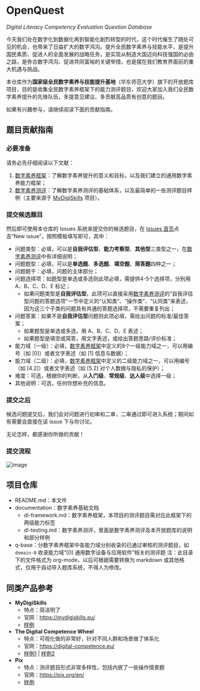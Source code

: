 # OpenQuest
*Digital Literacy Competency Evaluation Question Database*

今天我们处在数字化到数据化再到智能化剧烈转型的时代，这个时代催生了随处可见的机会，也带来了日益扩大的数字鸿沟。提升全民数字素养与技能水平，是提升国民素质、促进人的全面发展的战略任务，是实现从制造大国迈向科技强国的必由之路，是弥合数字鸿沟、促进共同富裕的关键举措，也是摆在我们教育界面前的重大机遇与挑战。

本仓库作为**国家级全民数字素养与技能提升基地**（华东师范大学）旗下的开放题库项目，目的是收集全民数字素养框架下的能力测评题目，欢迎大家加入我们全民数字素养提升的先锋队伍，多提意见建议、多贡献高品质有创意的题目。

如果有兴趣参与，请继续阅读下面的贡献指南。

## 题目贡献指南

### 必要准备

请务必先仔细阅读以下文献：
1. [数字素养框架](documentation/dl-framework.pdf)：了解数字素养提升的意义和目标，以及我们建立的通用数字素养能力框架；
2. [数字素养测评](documentation/dl-testing.pdf)：了解数字素养测评的基础体系，以及最简单的一些测评题目样例（主要来源于 [MyDigiSkills](https://mydigiskills.eu/) 项目）。

### 提交候选题目

然后即可使用本仓库的 Issues 系统来提交你的候选题目，在 [Issues 首页](issues)点击“New issue”，按照模板填写即可，其中：
- 问题类型：必填，可以是**自我评估型**、**能力考察型**、**其他型**三类型之一，在[数字素养测评](documentation/dl-testing.pdf)中有详细说明；
- 问题题型：必填，可以是**单选题**、**多选题**、**填空题**、**简答题**四种之一；
- 问题题干：必填，问题的主体部分；
- 问题选择项：如题型是单选或多选则此项必填，需提供4-5个选择项，分别用 A、B、C、D、E 标记；
  - 如果问题类型是**自我评估型**，此项可以直接采用[数字素养测评](documentation/dl-testing.pdf)的“自我评估型问题的答题选项”一节中定义的“认知类”、“操作类”、“认同类”来表述，因为这三个子类的问题具有共通的答题选择项，不需要重复列出；
- 问题答案：如果不是**自我评估型**问题则此项必填，需给出问题的标准/最佳答案；
  - 如果题型是单选或多选，用 A、B、C、D、E 表述；
  - 如果题型是填空或简答，用文字表述，或给出答题思路/评价标准；
- 能力域（一级）：必填，[数字素养框架](documentation/dl-framework.pdf)中定义的8个一级能力域之一，可以用编号（如 [0]）或者文字表述（如 [1] 信息与数据）；
- 能力域（二级）：必填，[数字素养框架](documentation/dl-framework.pdf)中定义的二级能力域之一，可以用编号（如 [4.2]）或者文字表述（如 [5.2] 对个人数据与隐私的保护）；
- 难度：可选，根据你的判断，从**入门级**、**常规级**、**达人级**中选择一级；
- 其他说明：可选，任何你想补充的信息。

### 提交之后

候选问题提交后，我们会对问题进行初审和二审，二审通过即可进入系统；期间如有需要会直接在该 issue 下与你讨论。

无论怎样，都感谢你所做的贡献！

### 提交流程
![image](https://github.com/ECNU/OpenQuest/assets/31360564/07f5e094-aea0-4d1a-9203-86eaa77c86a7)


## 项目仓库
- README.md：本文件
- documentation：数字素养基础文档
  - dl-framework.md：数字素养框架，本项目的测评题目需对应此框架下的两级能力标签
  - dl-testing.md：数字素养测评，里面是数字素养测评及本开放题库的说明和部分样例
- q-base：分数字素养框架中各能力域分别收录的已通过审核的测评题目，如 `domain-0` 收录能力域“[0] 通用数字设备与应用软件”相关的测评题
  注：此目录下的文件格式为 org-mode，以后可根据需要转换为 markdown 或其他格式，仅用于自动导入题库系统，不得人为修改。

## 同类产品参考
- **MyDigiSkills**
  - 特点：简洁明了
  - 官网：https://mydigiskills.eu/
  - [样例](https://magzq53qj19.feishu.cn/wiki/QdckwNHBkigl96kkUrNc9pa9nag)
- **The Digital Competence Wheel**
  - 特点：可视化做的非常好，针对不同人群和场景做了体系化
  - 官网：https://digital-competence.eu/
  - [样例1](https://github.com/ECNU/OpenQuest/files/12268368/digital-T.pdf) | [样例2](https://github.com/ECNU/OpenQuest/files/12268371/will-D.pdf)
- **Pix**
  - 特点：测评题目形式非常多样性，包括内嵌了一些操作情景题
  - 官网：https://pix.org/en/
  - [样例](https://github.com/ECNU/OpenQuest/files/12268397/pic.pdf)
